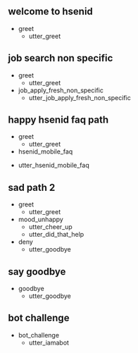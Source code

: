 ## welcome to hsenid
* greet
  - utter_greet

## job search non specific 
* greet
  - utter_greet
* job_apply_fresh_non_specific
  - utter_job_apply_fresh_non_specific
  
## happy hsenid faq path
* greet
  - utter_greet
* hsenid_mobile_faq
 - utter_hsenid_mobile_faq


## sad path 2
* greet
  - utter_greet
* mood_unhappy
  - utter_cheer_up
  - utter_did_that_help
* deny
  - utter_goodbye

## say goodbye
* goodbye
  - utter_goodbye

## bot challenge
* bot_challenge
  - utter_iamabot
